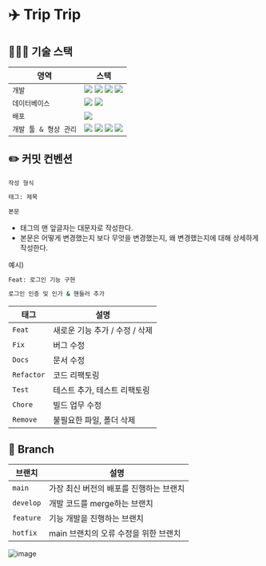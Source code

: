 # ✈️ Trip Trip

## 🧑🏻‍💻 기술 스택

|영역|스택|
|--|--|
|`개발`|<img src="https://img.shields.io/badge/Java 17-FF9E0F?style=for-the-badge&logo=Java&logoColor=white"> <img src="https://img.shields.io/badge/gradle-02303A?style=for-the-badge&logo=gradle&logoColor=white"> <img src="https://img.shields.io/badge/Spring Boot-6DB33F?style=for-the-badge&logo=Spring Boot&logoColor=white"> <img src="https://img.shields.io/badge/Spring Security-6DB33F?style=for-the-badge&logo=Spring Security&logoColor=white">|
|`데이터베이스`|<img src="https://img.shields.io/badge/MySQL-4479A1?style=for-the-badge&logo=MySQL&logoColor=white"> <img src="https://img.shields.io/badge/redis-DC382D?style=for-the-badge&logo=redis&logoColor=white">|
|`배포`|<img src="https://img.shields.io/badge/aws ec2-232F3E?style=for-the-badge&logo=amazonaws&logoColor=white">|
|`개발 툴 & 형상 관리`|<img src="https://img.shields.io/badge/intellij idea-0071C5?style=for-the-badge&logo=intellij idea&logoColor=white"> <img src="https://img.shields.io/badge/gitkraken-179287?style=for-the-badge&logo=gitkraken&logoColor=white"> <img src="https://img.shields.io/badge/git-F05032?style=for-the-badge&logo=git&logoColor=white"> <img src="https://img.shields.io/badge/github-181717?style=for-the-badge&logo=github&logoColor=white">|

## ✏️ 커밋 컨벤션
`작성 형식`
```bash
태그: 제목

본문
```
- 태그의 맨 앞글자는 대문자로 작성한다.
- 본문은 어떻게 변경했는지 보다 무엇을 변경했는지, 왜 변경했는지에 대해 상세하게 작성한다.

예시)
```bash
Feat: 로그인 기능 구현

로그인 인증 및 인가 & 핸들러 추가
```
|태그|설명|
|--|--|
|`Feat`|새로운 기능 추가 / 수정 / 삭제|
|`Fix`|버그 수정|
|`Docs`|문서 수정|
|`Refactor`|코드 리팩토링|
|`Test`|테스트 추가, 테스트 리팩토링|
|`Chore`|빌드 업무 수정|
|`Remove`|불필요한 파일, 폴더 삭제|

## 📌 Branch
|브랜치|설명|
|--|--|
|`main`|가장 최신 버전의 배포를 진행하는 브랜치|
|`develop`|개발 코드를 merge하는 브랜치|
|`feature`|기능 개발을 진행하는 브랜치|
|`hotfix`|main 브랜치의 오류 수정을 위한 브랜치|

![image](https://github.com/Book-Inside/book-inside-BE/assets/61447654/e8a64c85-6e1f-4dd8-923d-31c01bf8b8dc)


